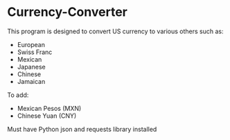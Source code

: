 # Currency-Converter

This program is designed to convert US currency to various others
such as:
  * European
  * Swiss Franc
  * Mexican
  * Japanese
  * Chinese
  * Jamaican

To add:
  * Mexican Pesos (MXN)
  * Chinese Yuan (CNY)

Must have Python json and requests library installed
